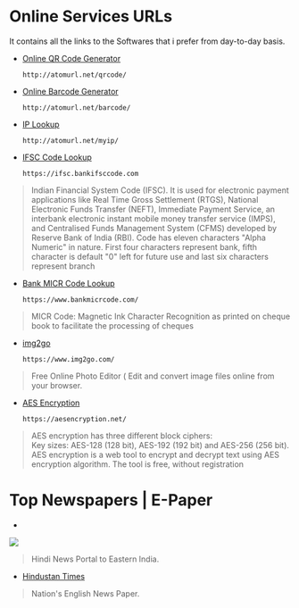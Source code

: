 # Online Services URLs
It contains all the links to the Softwares that i prefer from day-to-day basis.

* <a href="http://atomurl.net/qrcode/">Online QR Code Generator</a>  <br/>

      http://atomurl.net/qrcode/
* <a href="http://atomurl.net/barcode/">Online Barcode Generator </a>

      http://atomurl.net/barcode/
* <a href="http://atomurl.net/myip/">IP Lookup </a>

      http://atomurl.net/myip/ 
* <a href="https://ifsc.bankifsccode.com/">IFSC Code Lookup</a>

      https://ifsc.bankifsccode.com

>Indian Financial System Code (IFSC). 
It is used for electronic payment applications like Real Time Gross Settlement (RTGS), 
National Electronic Funds Transfer (NEFT), Immediate Payment Service, 
an interbank electronic instant mobile money transfer service (IMPS), and
Centralised Funds Management System (CFMS) developed by Reserve Bank of India (RBI). 
Code has eleven characters "Alpha Numeric" in nature. 
First four characters represent bank, fifth character is default "0" left for future use and
last six characters represent branch
      
* <a href="https://www.bankmicrcode.com/">Bank MICR Code Lookup</a>

      https://www.bankmicrcode.com/
       
>MICR Code: Magnetic Ink Character Recognition as printed on cheque book to facilitate the processing of cheques
* <a href="https://www.img2go.com/">img2go </a>

      https://www.img2go.com/
>Free Online Photo Editor ( Edit and convert image files online from your browser.

* <a href="https://aesencryption.net/">AES Encryption</a>
      
      https://aesencryption.net/
>AES encryption has three different block ciphers: <br/>
Key sizes: AES-128 (128 bit), AES-192 (192 bit) and AES-256 (256 bit). <br/>
AES encryption is a web tool to encrypt and decrypt text using AES encryption algorithm. The tool is free, without registration
  
# Top Newspapers | E-Paper
* <a href="https://epaper.prabhatkhabar.com/">
<img src="https://lh3.googleusercontent.com/C2OI4jD8AdEcbbDZGDKsUbcrbtmmhkAgdjVLs11E-JTkNmR77y0WSDQmQ6PbtFEePa6tMw=s162"/></a>
>Hindi News Portal to Eastern India.

* <a href="https://epaper.hindustantimes.com/Home/ArticleView">Hindustan Times<a/>

>Nation's English News Paper.

